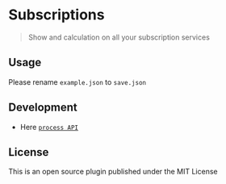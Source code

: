 # Subscriptions

> Show and calculation on all your subscription services

## Usage

Please rename `example.json` to `save.json`

## Development

* Here [`process API`](https://doc.here.app/#/jsAPI/process)

## License

This is an open source plugin published under the MIT License